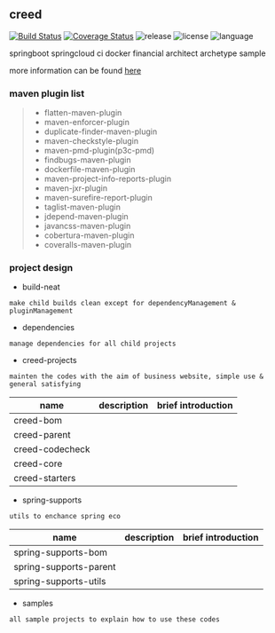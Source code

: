 ## creed

[![Build Status](https://www.travis-ci.org/geercode/creed.svg?branch=master)](https://www.travis-ci.org/geercode/creed)
[![Coverage Status](https://coveralls.io/repos/github/geercode/creed/badge.svg?branch=master)](https://coveralls.io/github/geercode/creed?branch=master)
![release](https://img.shields.io/github/release/geercode/creed.svg)
![license](https://img.shields.io/badge/license-Apache--2.0-blue.svg)
![language](https://img.shields.io/badge/language-java-blue.svg)

springboot springcloud ci docker financial architect archetype sample

more information can be found [here](docs/instruction/index.md)

### maven plugin list
> * flatten-maven-plugin
> * maven-enforcer-plugin
> * duplicate-finder-maven-plugin
> * maven-checkstyle-plugin
> * maven-pmd-plugin(p3c-pmd)
> * findbugs-maven-plugin
> * dockerfile-maven-plugin
> * maven-project-info-reports-plugin
> * maven-jxr-plugin
> * maven-surefire-report-plugin
> * taglist-maven-plugin
> * jdepend-maven-plugin
> * javancss-maven-plugin
> * cobertura-maven-plugin
> * coveralls-maven-plugin

### project design

* build-neat

`make child builds clean except for dependencyManagement & pluginManagement`

* dependencies

`manage dependencies for all child projects`

* creed-projects

`mainten the codes with the aim of business website, simple use & general satisfying`

name|description|brief introduction
---|---|---
creed-bom      ||
creed-parent   ||
creed-codecheck||
creed-core     ||
creed-starters ||

* spring-supports

`utils to enchance spring eco`

name|description|brief introduction
---|---|---
spring-supports-bom   ||
spring-supports-parent||
spring-supports-utils ||

* samples

`all sample projects to explain how to use these codes`